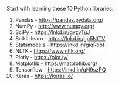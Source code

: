 Start with learning these 10 Python libraries:

1. Pandas - https://pandas.pydata.org/
2. NumPy - http://www.numpy.org/
3. SciPy - https://lnkd.in/gvzvTuJ
4. Scikit-learn - https://lnkd.in/gp5NtTV
5. Statsmodels - https://lnkd.in/giqRebt
6. NLTK - https://www.nltk.org/
7. Plotly - https://plot.ly/
8. Matplotlib - https://matplotlib.org/
9. Tensorflow - https://lnkd.in/gN9szPQ
10. Keras - https://keras.io/
